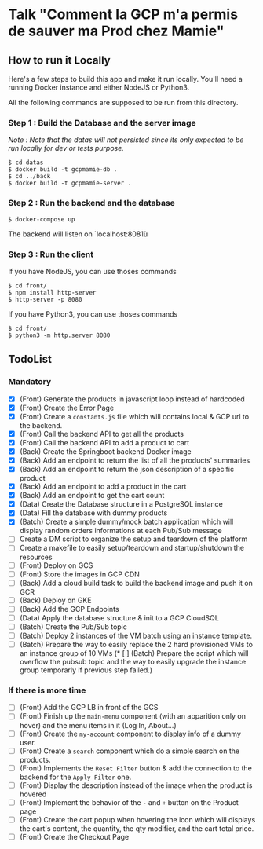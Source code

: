 # Talk "Comment la GCP m'a permis de sauver ma Prod chez Mamie"

## How to run it Locally

Here's a few steps to build this app and make it run locally. You'll need a 
running Docker instance and either NodeJS or Python3.

All the following commands are supposed to be run from this directory.

### Step 1 : Build the Database and the server image

_Note : Note that the datas will not persisted since its only expected to be run_
_locally for dev or tests purpose._

```
$ cd datas
$ docker build -t gcpmamie-db .
$ cd ../back
$ docker build -t gcpmamie-server .
```

### Step 2 : Run the backend and the database

```
$ docker-compose up
```

The backend will listen on `localhost:8081ù 

### Step 3 : Run the client 

If you have NodeJS, you can use thoses commands
```
$ cd front/
$ npm install http-server
$ http-server -p 8080 
```

If you have Python3, you can use thoses commands
```
$ cd front/
$ python3 -m http.server 8080
```

## TodoList

### Mandatory 
* [X] (Front) Generate the products in javascript loop instead of hardcoded
* [X] (Front) Create the Error Page
* [X] (Front) Create a `constants.js` file which will contains local & GCP
    url to the backend.
* [X] (Front) Call the backend API to get all the products
* [X] (Front) Call the backend API to add a product to cart
* [X] (Back) Create the Springboot backend Docker image
* [X] (Back) Add an endpoint to return the list of all the products' summaries
* [X] (Back) Add an endpoint to return the json description of a specific
    product
* [X] (Back) Add an endpoint to add a product in the cart
* [X] (Back) Add an endpoint to get the cart count
* [X] (Data) Create the Database structure in a PostgreSQL instance
* [X] (Data) Fill the database with dummy products
* [X] (Batch) Create a simple dummy/mock batch application which will display
    random orders informations at each Pub/Sub message
* [ ] Create a DM script to organize the setup and teardown of the platform
* [ ] Create a makefile to easily setup/teardown and startup/shutdown the resources
* [ ] (Front) Deploy on GCS
* [ ] (Front) Store the images in GCP CDN
* [ ] (Back) Add a cloud build task to build the backend image and push it on 
    GCR
* [ ] (Back) Deploy on GKE
* [ ] (Back) Add the GCP Endpoints
* [ ] (Data) Apply the database structure & init to a GCP CloudSQL
* [ ] (Batch) Create the Pub/Sub topic
* [ ] (Batch) Deploy 2 instances of the VM batch using an instance template.
* [ ] (Batch) Prepare the way to easily replace the 2 hard provisioned VMs to an instance 
    group of 10 VMs
(* [ ] (Batch) Prepare the script which will overflow the pubsub topic and the way 
    to easily upgrade the instance group temporarly if previous step failed.)

### If there is more time
* [ ] (Front) Add the GCP LB in front of the GCS
* [ ] (Front) Finish up the `main-menu` component (with an apparition only on 
    hover) and the menu items in it (Log In, About...)
* [ ] (Front) Create the `my-account` component to display info of a dummy user.
* [ ] (Front) Create a `search` component which do a simple search on the 
    products.
* [ ] (Front) Implements the `Reset Filter` button & add the connection to the 
    backend for the `Apply Filter` one.
* [ ] (Front) Display the description instead of the image when the product 
    is hovered
* [ ] (Front) Implement the behavior of the `-` and `+` button on the Product 
    page
* [ ] (Front) Create the cart popup when hovering the icon which will displays
    the cart's content, the quantity, the qty modifier, and the cart total price.
* [ ] (Front) Create the Checkout Page
